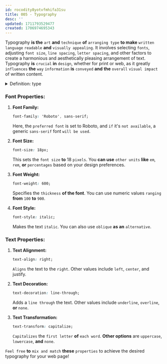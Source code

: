 ```yaml
---
id: rocodity8yotvfmhifa31su
title: 005 - Typography
desc: ''
updated: 1711793529477
created: 1706974695343
---
```


Typography **is the** `art` **and** `technique` **of** `arranging type` **to make** `written language` `readable` **and** `visually appealing`. It involves selecting `fonts`, adjusting `font size`, `line spacing`, `letter spacing`, and other factors to create a harmonious and aesthetically pleasing arrangement of text. Typography **is** `crucial` **in** `design`, whether for print or web, as it greatly `influences` **the** `way` `information` **is** `conveyed` **and** **the** `overall` `visual impact` of written content.



<!-- start of 'type' section -->
<details>
    <summary>Definition: type</summary>

#
Sure thing! In typography, "type" **refers to the** `style` **and** `design` **of** `letters`, `numbers`, **and** `symbols` used **in** printed or digital `text`. It's all about `how` `written language` `looks` **and** `feels` `visually`.

---
</details>
<!-- end of 'type' section -->



### Font Properties:
1. **Font Family:**
   ```css
   font-family: 'Roboto', sans-serif;
   ```
   Here, the `preferred font` is set to Roboto, and `if` it's `not available`, a generic `sans-serif` font `will be used`.

2. **Font Size:**
   ```css
   font-size: 18px;
   ```
   This sets the `font size` **to** 18 `pixels`. You **can use** `other units` **like** `em`, `rem`, **or** `percentages` based on your design preferences.

3. **Font Weight:**
   ```css
   font-weight: 600;
   ```
   Specifies the `thickness` **of the font**. You can use numeric values `ranging` **from** `100` **to** `900`.

4. **Font Style:**
   ```css
   font-style: italic;
   ```
   Makes the text `italic`. You can also use `oblique` **as an** `alternative`.

### Text Properties:
1. **Text Alignment:**
   ```css
   text-align: right;
   ```
   `Aligns` the text to the `right`. Other values include `left`, `center`, and justify.

2. **Text Decoration:**
   ```css
   text-decoration: line-through;
   ```
   Adds a `line through` the text. Other values include `underline`, `overline`, **or** `none`.

3. **Text Transformation:**
   ```css
   text-transform: capitalize;
   ```
   `Capitalizes` the `first letter` **of** `each word`. **Other options** are `uppercase`, `lowercase`, **and** `none`.

`Feel free` **to** `mix and match` **these** `properties` to achieve the desired typography for your web page!